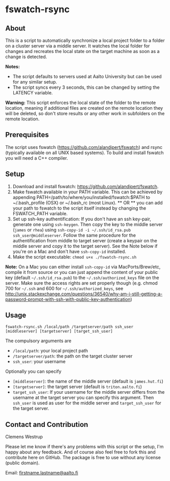 fswatch-rsync
=============

About
-----

This is a script to automatically synchronize a local project folder to a folder on a cluster server via a middle server. It watches the local folder for changes and recreates the local state on the target machine as soon as a change is detected.

**Notes:**

* The script defaults to servers used at Aalto University but can be used for any similar setup.
* The script syncs every 3 seconds, this can be changed by setting the LATENCY variable.

**Warning:**
This script enforces the local state of the folder to the remote location, meaning if additional files are created on the remote location they will be deleted, so don't store results or any other work in subfolders on the remote location. 

Prerequisites
-------------

The script uses fswatch (<https://github.com/alandipert/fswatch>) and rsync (typically available on all UNIX based systems). To build and install fswatch you will need a C++ compiler. 

Setup
-----

1. Download and install fswatch: <https://github.com/alandipert/fswatch>.
2. Make fswatch available in your PATH variable. This can be achieved by appending PATH=/path/to/where/you/installed/fswatch:$PATH to ~/.bash_profile (OSX) or ~/.bash_rc (most Linux). ** OR ** you can add your path to fswatch to the script itself instead by changing the FSWATCH_PATH variable.
3. Set up ssh-key authentification: If you don't have an ssh key-pair, generate one using `ssh-keygen`. Then copy the key to the middle server (`james` or `rhea`) using `ssh-copy-id -i ~/.ssh/id_rsa.pub ssh_user@middleserver`. Follow the same procedure for the authentification from middle to target server (create a keypair on the middle server and copy it to the target server). See the Note below if you're on a Mac and don't have `ssh-copy-id` installed.
4. Make the script executable: `chmod u+x ./fswatch-rsync.sh`

**Note:** On a Mac you can either install `ssh-copy-id` via MacPorts/Brew/etc, compile it from source or you can just append the content of your public key (default `~/.ssh/id_rsa.pub`) to the `~/.ssh/authorized_keys` file on the server. Make sure the access rights are set properly though (e.g. chmod 700 for `~/.ssh` and 600 for `~/.ssh/authorized_keys`, see <http://unix.stackexchange.com/questions/36540/why-am-i-still-getting-a-password-prompt-with-ssh-with-public-key-authentication>)

Usage
-----

`fswatch-rsync.sh /local/path /targetserver/path ssh_user [middleserver] [targetserver] [target_ssh_user]` 

The compulsory arguments are

* `/local/path`: your local project path
* `/targetserver/path`: the path on the target cluster server
* `ssh_user`: your username 

Optionally you can specify 

* `[middleserver]`: the name of the middle server (default is `james.hut.fi`)
* `[targetserver]`: the target server (default is `triton.aalto.fi`)
* `target_ssh_user`: If your username for the middle server differs from the username at the target server  you can specify this argument. Then `ssh_user` is used as user for the middle server and `target_ssh_user` for the target server. 

Contact and Contribution
------------------------

Clemens Westrup

Please let me know if there's any problems with this script or the setup, I'm happy about any feedback. And of course also feel free to fork this and contribute here on GitHub. The package is free to use without any license (public domain).

Email: firstname.lastname@aalto.fi
